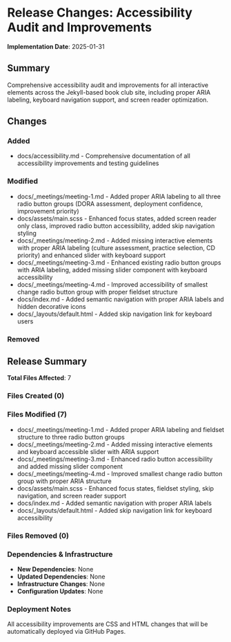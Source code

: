 <!-- markdownlint-disable-file -->
# Release Changes: Accessibility Audit and Improvements

**Implementation Date**: 2025-01-31

## Summary

Comprehensive accessibility audit and improvements for all interactive elements across the Jekyll-based book club site, including proper ARIA labeling, keyboard navigation support, and screen reader optimization.

## Changes

### Added

- docs/accessibility.md - Comprehensive documentation of all accessibility improvements and testing guidelines

### Modified

- docs/_meetings/meeting-1.md - Added proper ARIA labeling to all three radio button groups (DORA assessment, deployment confidence, improvement priority)
- docs/assets/main.scss - Enhanced focus states, added screen reader only class, improved radio button accessibility, added skip navigation styling
- docs/_meetings/meeting-2.md - Added missing interactive elements with proper ARIA labeling (culture assessment, practice selection, CD priority) and enhanced slider with keyboard support
- docs/_meetings/meeting-3.md - Enhanced existing radio button groups with ARIA labeling, added missing slider component with keyboard accessibility
- docs/_meetings/meeting-4.md - Improved accessibility of smallest change radio button group with proper fieldset structure
- docs/index.md - Added semantic navigation with proper ARIA labels and hidden decorative icons
- docs/_layouts/default.html - Added skip navigation link for keyboard users

### Removed

## Release Summary

**Total Files Affected**: 7

### Files Created (0)

### Files Modified (7)

- docs/_meetings/meeting-1.md - Added proper ARIA labeling and fieldset structure to three radio button groups
- docs/_meetings/meeting-2.md - Added missing interactive elements and keyboard accessible slider with ARIA support
- docs/_meetings/meeting-3.md - Enhanced radio button accessibility and added missing slider component
- docs/_meetings/meeting-4.md - Improved smallest change radio button group with proper ARIA structure
- docs/assets/main.scss - Enhanced focus states, fieldset styling, skip navigation, and screen reader support
- docs/index.md - Added semantic navigation with proper ARIA labels
- docs/_layouts/default.html - Added skip navigation link for keyboard accessibility

### Files Removed (0)

### Dependencies & Infrastructure

- **New Dependencies**: None
- **Updated Dependencies**: None  
- **Infrastructure Changes**: None
- **Configuration Updates**: None

### Deployment Notes

All accessibility improvements are CSS and HTML changes that will be automatically deployed via GitHub Pages.